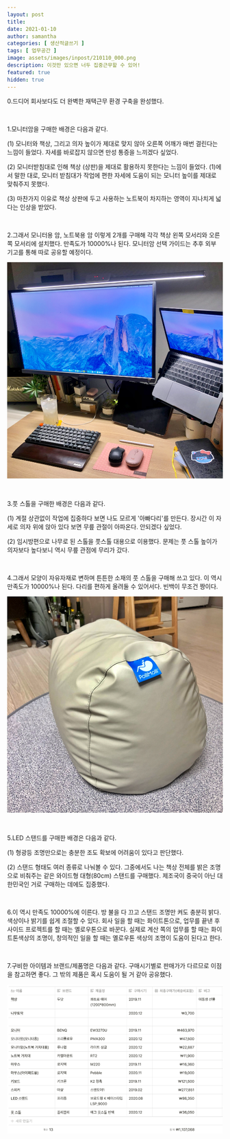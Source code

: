 ```yaml
---
layout: post
title: 
date: 2021-01-10
author: samantha
categories: [ 생산적글쓰기 ]
tags: [ 업무공간 ]
image: assets/images/inpost/210110_000.png
description: 이것만 있으면 너두 집중근무할 수 있어!
featured: true
hidden: true
---
```


0.드디어 회사보다도 더 완벽한 재택근무 환경 구축을 완성했다. 

<br/>

1.모니터암을 구매한 배경은 다음과 같다.

(1) 모니터와 책상, 그리고 의자 높이가 제대로 맞지 않아 오른쪽 어깨가 매번 결린다는 느낌이 들었다. 자세를 바로잡지 않으면 만성 통증을 느끼겠다 싶었다.

(2) 모니터받침대로 인해 책상 (상판)을 제대로 활용하지 못한다는 느낌이 들었다. (1)에서 말한 대로, 모니터 받침대가 작업에 편한 자세에 도움이 되는 모니터 높이를 제대로 맞춰주지 못했다. 

(3) 마찬가지 이유로 책상 상판에 두고 사용하는 노트북이 차지하는 영역이 지나치게 넓다는 인상을 받았다. 

<br/>

2.그래서 모니터용 암, 노트북용 암 이렇게 2개를 구매해 각각 책상 왼쪽 모서리와 오른쪽 모서리에 설치했다. 만족도가 10000%나 된다. 모니터암 선택 가이드는 추후 외부 기고를 통해 따로 공유할 예정이다. 

![](https://github.com/samantha-writer/blog/blob/master/assets/images/inpost/210110_001.png?raw=true)

<br/>

3.풋 스톨을 구매한 배경은 다음과 같다.

(1) 계절 상관없이 작업에 집중하다 보면 나도 모르게 '아빠다리'를 만든다. 장시간 이 자세로 의자 위에 앉아 있다 보면 무릎 관절이 아파온다. 안되겠다 싶었다.

(2) 임시방편으로 나무로 된 스톨을 풋스톨 대용으로 이용했다. 문제는 풋  스톨 높이가 의자보다 높다보니 역시 무릎 관점에 무리가 갔다. 

<br/>

4.그래서 모양이 자유자재로 변하며 튼튼한 소재의 풋 스톨을 구매해 쓰고 있다. 이 역시 만족도가 10000%나 된다. 다리를 편하게 올려둘 수 있어서다. 빈백이 무조건 짱이다. 

![](https://github.com/samantha-writer/blog/blob/master/assets/images/inpost/210110_002.png?raw=true)

<br/>

5.LED 스탠드를 구매한 배경은 다음과 같다.

(1) 형광등 조명만으로는 충분한 조도 확보에 어려움이 있다고 판단했다. 

(2) 스탠드 형태도 여러 종류로 나눠볼 수 있다. 그중에서도 나는 책상 전체를 밝은 조명으로 비춰주는 같은 와이드형 대형(80cm) 스탠드를 구매했다. 제조국이 중국이 아닌 대한민국인 거로 구매하는 데에도 집중했다. 

<br/>

6.이 역시 만족도 10000%에 이른다. 방 불을 다 끄고 스탠드 조명만 켜도 충분히 밝다. 색상이나 밝기를 쉽게 조절할 수 있다. 회사 일을 할 때는 화이트톤으로, 업무를 끝낸 후 사이드 프로젝트를 할 때는 옐로우톤으로 바꾼다. 실제로 계산 쪽의 업무를 할 때는 화이트톤색상의 조명이, 창의적인 일을 할 때는 옐로우톤 색상의 조명이 도움이 된다고 한다.

<br/>

7.구비한 아이템과 브랜드/제품명은 다음과 같다. 구매시기별로 판매가가 다르므로 이점을 참고하면 좋다. 그 밖의 제품은 혹시 도움이 될 거 같아 공유했다.

![](https://github.com/samantha-writer/blog/blob/master/assets/images/inpost/210110_003.png?raw=true)


<br/>
